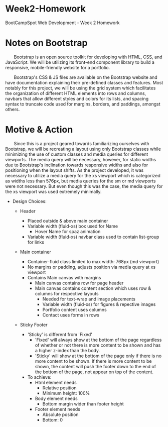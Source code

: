# Week2-Homework
BootCampSpot Web Development - Week 2 Homework

# Notes on Bootstrap
&nbsp;&nbsp;&nbsp;&nbsp;&nbsp;&nbsp; Bootstrap is an open source toolkit for developing
with HTML, CSS, and JavaScript. We will be utilizing its front-end component library
to build a responsive, mobile-friendly website for a portfolio.

&nbsp;&nbsp;&nbsp;&nbsp;&nbsp;&nbsp; Bootstrap's CSS & JS files are available on the
Bootstrap website and have documentation explaining their pre-defined classes and 
features. Most notably for this project, we will be using the grid system which
facilitates the organization of different HTML elements into rows and columns, navbars
that allow different styles and colors for its lists, and spacing syntax to truncate code
used for margins, borders, and paddings, amongst others.

# Motive & Action
&nbsp;&nbsp;&nbsp;&nbsp;&nbsp;&nbsp; Since this is a project geared towards familiarizing
ourselves with Bootstrap, we will be recreating a layout using only Bootstrap classes
while minimizing the use of custom classes and media queries for different viewports.
The media query will be necessary, however, for static widths due to Bootstrap's
inclination towards responsive widths and also for positioning when the layout shifts.
As the project developed, it was necessary to utilize a media query for the xs viewport
which is categorized as widths less than 576px, but media queries for the sm or md
viewports were not necessary. But even though this was the case, the media query for the
xs viewport was used extremely minimally.

* Design Choices:
    - Header
        - Placed outside & above main container
        - Variable width (fluid-xs) box used for Name
            - Hover Name for spaz animation
        - Variable width (fluid-xs) navbar class used to contain list-group for links
    
    - Main container
        - Container-fluid class limited to max width: 768px (md viewport)
        - No margins or padding, adjusts position via media query at xs viewport
        - Contains Main canvas with margins
            - Main canvas contains row for page header
            - Main canvas contains content section which uses row & columns for respective layouts
                - Needed for text-wrap and image placements
                - Variable width (fluid-xs) for figures & repective images
                - Portfolio content uses columns
                - Contact uses forms in rows

    - Sticky Footer
        - 'Sticky' is different from 'Fixed'
            - 'Fixed' will always show at the bottom of the page regardless of whether
              or not there is more content to be shown and has a higher z-index than the body.
            - 'Sticky' will show at the bottom of the page only if there is no more content
              to be shown. If there is more content to be shown, the content will push the
              footer down to the end of the bottom of the page, not appear on top of the content.
        - To achieve:
            - Html element needs
                - Relative position
                - Minimum height: 100%
            - Body element needs
                - Bottom margin wider than footer height
            - Footer element needs
                - Absolute position
                - Bottom: 0